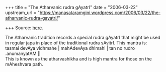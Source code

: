 +++
title = "The Atharvanic rudra gAyatrI"
date = "2006-03-22"
upstream_url = "https://manasataramgini.wordpress.com/2006/03/22/the-atharvanic-rudra-gayatri/"

+++
Source: [here](https://manasataramgini.wordpress.com/2006/03/22/the-atharvanic-rudra-gayatri/).

The Atharvanic tradition records a special rudra gAyatrI that might be used in regular japa in place of the traditional rudra sAvitrI. This mantra is:  
tasmai devAya vidhmahe \| mahAdevAya dhImahi \| tan no rudro .anumanyatAM \|\|  
This is known as the atharvashikha and is high mantra for those on the mAheshvara path.  

